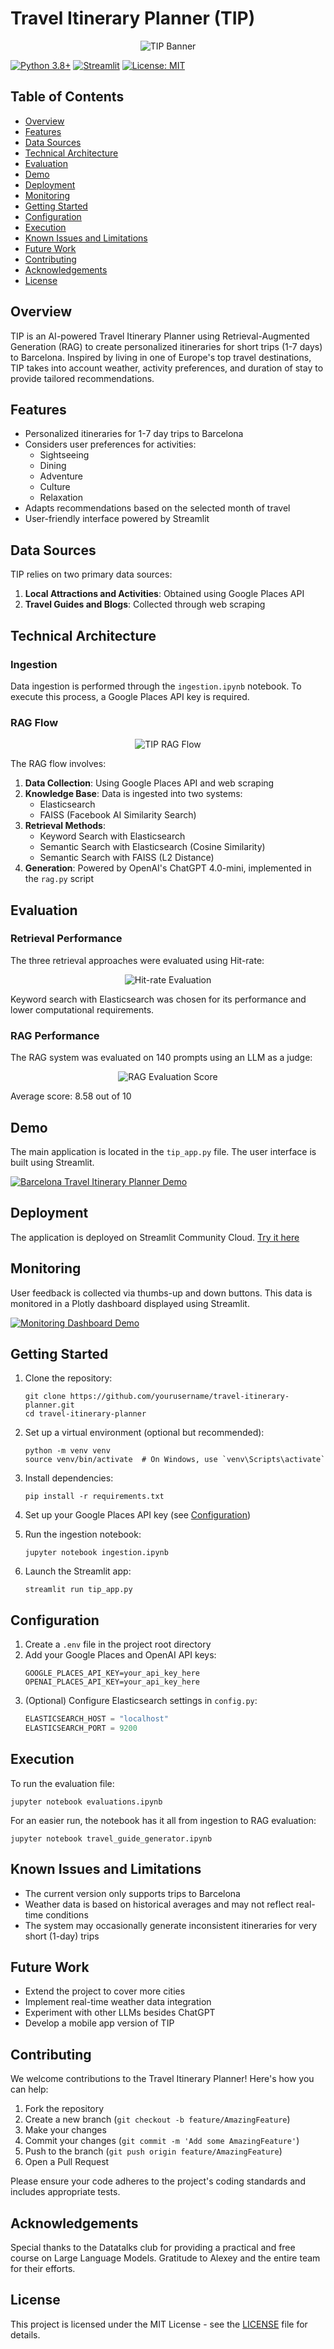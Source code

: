 # Travel Itinerary Planner (TIP)

<p align="center">
  <img src="./media/banner.webp" alt="TIP Banner">
</p>

[![Python 3.8+](https://img.shields.io/badge/python-3.8+-blue.svg)](https://www.python.org/downloads/)
[![Streamlit](https://img.shields.io/badge/streamlit-1.12.0-red.svg)](https://streamlit.io/)
[![License: MIT](https://img.shields.io/badge/License-MIT-yellow.svg)](https://opensource.org/licenses/MIT)

## Table of Contents
- [Overview](#overview)
- [Features](#features)
- [Data Sources](#data-sources)
- [Technical Architecture](#technical-architecture)
- [Evaluation](#evaluation)
- [Demo](#demo)
- [Deployment](#deployment)
- [Monitoring](#monitoring)
- [Getting Started](#getting-started)
- [Configuration](#configuration)
- [Execution](#execution)
- [Known Issues and Limitations](#known-issues-and-limitations)
- [Future Work](#future-work)
- [Contributing](#contributing)
- [Acknowledgements](#acknowledgements)
- [License](#license)

## Overview

TIP is an AI-powered Travel Itinerary Planner using Retrieval-Augmented Generation (RAG) to create personalized itineraries for short trips (1-7 days) to Barcelona. Inspired by living in one of Europe's top travel destinations, TIP takes into account weather, activity preferences, and duration of stay to provide tailored recommendations.

## Features

- Personalized itineraries for 1-7 day trips to Barcelona
- Considers user preferences for activities:
  - Sightseeing
  - Dining
  - Adventure
  - Culture
  - Relaxation
- Adapts recommendations based on the selected month of travel
- User-friendly interface powered by Streamlit

## Data Sources

TIP relies on two primary data sources:

1. **Local Attractions and Activities**: Obtained using Google Places API
2. **Travel Guides and Blogs**: Collected through web scraping

## Technical Architecture

### Ingestion

Data ingestion is performed through the `ingestion.ipynb` notebook. To execute this process, a Google Places API key is required.

### RAG Flow

<p align="center">
  <img src="./media/tip.webp" alt="TIP RAG Flow">
</p>

The RAG flow involves:

1. **Data Collection**: Using Google Places API and web scraping
2. **Knowledge Base**: Data is ingested into two systems:
   - Elasticsearch
   - FAISS (Facebook AI Similarity Search)
3. **Retrieval Methods**:
   - Keyword Search with Elasticsearch
   - Semantic Search with Elasticsearch (Cosine Similarity)
   - Semantic Search with FAISS (L2 Distance)
4. **Generation**: Powered by OpenAI's ChatGPT 4.0-mini, implemented in the `rag.py` script

## Evaluation

### Retrieval Performance

The three retrieval approaches were evaluated using Hit-rate:

<p align="center">
  <img src="./media/hitrate.png" alt="Hit-rate Evaluation">
</p>

Keyword search with Elasticsearch was chosen for its performance and lower computational requirements.

### RAG Performance

The RAG system was evaluated on 140 prompts using an LLM as a judge:

<p align="center">
  <img src="./media/rag_score.png" alt="RAG Evaluation Score">
</p>

Average score: 8.58 out of 10

## Demo

The main application is located in the `tip_app.py` file. The user interface is built using Streamlit.

[![Barcelona Travel Itinerary Planner Demo](https://img.youtube.com/vi/ZtX04XflwiA/0.jpg)](https://youtu.be/ZtX04XflwiA)

## Deployment

The application is deployed on Streamlit Community Cloud. [Try it here](https://f-u-njoku-travel-itinerary-builder-tip-app-fagzoi.streamlit.app/)

## Monitoring

User feedback is collected via thumbs-up and down buttons. This data is monitored in a Plotly dashboard displayed using Streamlit.

[![Monitoring Dashboard Demo](https://img.youtube.com/vi/SWm8kX58fZg/0.jpg)](https://youtu.be/SWm8kX58fZg)

## Getting Started

1. Clone the repository:
   ```
   git clone https://github.com/yourusername/travel-itinerary-planner.git
   cd travel-itinerary-planner
   ```

2. Set up a virtual environment (optional but recommended):
   ```
   python -m venv venv
   source venv/bin/activate  # On Windows, use `venv\Scripts\activate`
   ```

3. Install dependencies:
   ```
   pip install -r requirements.txt
   ```

4. Set up your Google Places API key (see [Configuration](#configuration))

5. Run the ingestion notebook:
   ```
   jupyter notebook ingestion.ipynb
   ```

6. Launch the Streamlit app:
   ```
   streamlit run tip_app.py
   ```

## Configuration

1. Create a `.env` file in the project root directory
2. Add your Google Places and OpenAI API keys:
   ```
   GOOGLE_PLACES_API_KEY=your_api_key_here
   OPENAI_PLACES_API_KEY=your_api_key_here
   ```
3. (Optional) Configure Elasticsearch settings in `config.py`:
   ```python
   ELASTICSEARCH_HOST = "localhost"
   ELASTICSEARCH_PORT = 9200
   ```

## Execution

To run the evaluation file:

```
jupyter notebook evaluations.ipynb
```

For an easier run, the notebook has it all from ingestion to RAG evaluation:

```
jupyter notebook travel_guide_generator.ipynb
```

## Known Issues and Limitations

- The current version only supports trips to Barcelona
- Weather data is based on historical averages and may not reflect real-time conditions
- The system may occasionally generate inconsistent itineraries for very short (1-day) trips

## Future Work

- Extend the project to cover more cities
- Implement real-time weather data integration
- Experiment with other LLMs besides ChatGPT
- Develop a mobile app version of TIP

## Contributing

We welcome contributions to the Travel Itinerary Planner! Here's how you can help:

1. Fork the repository
2. Create a new branch (`git checkout -b feature/AmazingFeature`)
3. Make your changes
4. Commit your changes (`git commit -m 'Add some AmazingFeature'`)
5. Push to the branch (`git push origin feature/AmazingFeature`)
6. Open a Pull Request

Please ensure your code adheres to the project's coding standards and includes appropriate tests.

## Acknowledgements

Special thanks to the Datatalks club for providing a practical and free course on Large Language Models. Gratitude to Alexey and the entire team for their efforts.

## License

This project is licensed under the MIT License - see the [LICENSE](https://opensource.org/license/mit) file for details.
